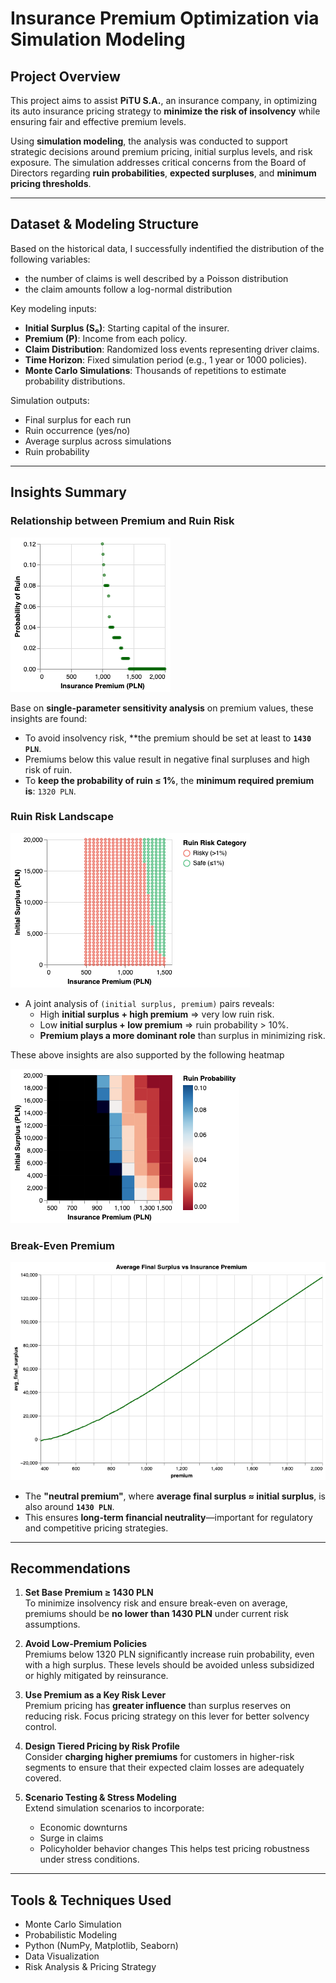 # Insurance Premium Optimization via Simulation Modeling

## Project Overview

This project aims to assist **PiTU S.A.**, an insurance company, in optimizing its auto insurance pricing strategy to **minimize the risk of insolvency** while ensuring fair and effective premium levels.

Using **simulation modeling**, the analysis was conducted to support strategic decisions around premium pricing, initial surplus levels, and risk exposure. The simulation addresses critical concerns from the Board of Directors regarding **ruin probabilities**, **expected surpluses**, and **minimum pricing thresholds**.

---

## Dataset & Modeling Structure

Based on the historical data, I successfully indentified the distribution of the following variables:
- the number of claims is well described by a Poisson distribution
- the claim amounts follow a log-normal distribution

Key modeling inputs:
- **Initial Surplus (S₀)**: Starting capital of the insurer.
- **Premium (P)**: Income from each policy.
- **Claim Distribution**: Randomized loss events representing driver claims.
- **Time Horizon**: Fixed simulation period (e.g., 1 year or 1000 policies).
- **Monte Carlo Simulations**: Thousands of repetitions to estimate probability distributions.

Simulation outputs:
- Final surplus for each run
- Ruin occurrence (yes/no)
- Average surplus across simulations
- Ruin probability

---

## Insights Summary

### Relationship between Premium and Ruin Risk

![](graphs/visualization.png)

Base on **single-parameter sensitivity analysis** on premium values, these insights are found:
- To avoid insolvency risk, **the premium should be set at least to **`1430 PLN`**.
- Premiums below this value result in negative final surpluses and high risk of ruin.
- To **keep the probability of ruin ≤ 1%**, the **minimum required premium is**: `1320 PLN`.

### Ruin Risk Landscape

![](graphs/premium_isurplus.png)

- A joint analysis of `(initial surplus, premium)` pairs reveals:
  - High **initial surplus + high premium** ⇒ very low ruin risk.
  - Low **initial surplus + low premium** ⇒ ruin probability > 10%.
  - **Premium plays a more dominant role** than surplus in minimizing risk.

These above insights are also supported by the following heatmap

![](graphs/heatmap.png)

### Break-Even Premium

![](graphs/premium_vs_avg_surplus.png)

- The **"neutral premium"**, where **average final surplus ≈ initial surplus**, is also around **`1430 PLN`**.
- This ensures **long-term financial neutrality**—important for regulatory and competitive pricing strategies.

---

## Recommendations

1. **Set Base Premium ≥ 1430 PLN**  
   To minimize insolvency risk and ensure break-even on average, premiums should be **no lower than 1430 PLN** under current risk assumptions.

2. **Avoid Low-Premium Policies**  
   Premiums below 1320 PLN significantly increase ruin probability, even with a high surplus. These levels should be avoided unless subsidized or highly mitigated by reinsurance.

3. **Use Premium as a Key Risk Lever**  
   Premium pricing has **greater influence** than surplus reserves on reducing risk. Focus pricing strategy on this lever for better solvency control.

4. **Design Tiered Pricing by Risk Profile**  
   Consider **charging higher premiums** for customers in higher-risk segments to ensure that their expected claim losses are adequately covered.

5. **Scenario Testing & Stress Modeling**  
   Extend simulation scenarios to incorporate:
   - Economic downturns
   - Surge in claims
   - Policyholder behavior changes
   This helps test pricing robustness under stress conditions.

---

## Tools & Techniques Used

- Monte Carlo Simulation
- Probabilistic Modeling
- Python (NumPy, Matplotlib, Seaborn)
- Data Visualization
- Risk Analysis & Pricing Strategy
